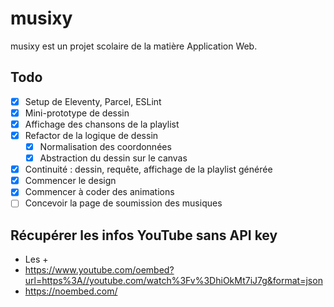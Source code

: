 # musixy

musixy est un projet scolaire de la matière Application Web.

## Todo

- [x] Setup de Eleventy, Parcel, ESLint
- [x] Mini-prototype de dessin
- [x] Affichage des chansons de la playlist
- [x] Refactor de la logique de dessin
  - [x] Normalisation des coordonnées
  - [x] Abstraction du dessin sur le canvas
- [x] Continuité : dessin, requête, affichage de la playlist générée
- [x] Commencer le design
- [x] Commencer à coder des animations
- [ ] Concevoir la page de soumission des musiques

## Récupérer les infos YouTube sans API key

- Les <meta og:> + <meta itemprop="duration">
- https://www.youtube.com/oembed?url=https%3A//youtube.com/watch%3Fv%3DhiOkMt7iJ7g&format=json
- https://noembed.com/
